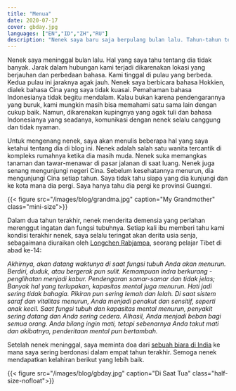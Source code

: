 ```yaml
---
title: "Menua"
date: 2020-07-17
cover: gbday.jpg
languages: ["EN","ID","ZH","RU"]
description: "Nenek saya baru saja berpulang bulan lalu. Tahun-tahun terakhirnya menunjukkan kepada saya derita di usia senja..."
---
```


Nenek saya meninggal bulan lalu. Hal yang saya tahu tentang dia tidak banyak.
Jarak dalam hubungan kami terjadi dikarenakan lokasi yang berjauhan dan perbedaan bahasa. Kami tinggal di pulau yang berbeda. Kedua pulau ini jaraknya agak jauh. Nenek saya berbicara bahasa Hokkien, dialek bahasa Cina yang saya tidak kuasai. 
Pemahaman bahasa Indonesianya tidak begitu mendalam. Kalau bukan karena pendengarannya yang buruk, kami mungkin masih bisa memahami satu sama lain dengan cukup baik. Namun, dikarenakan kupingnya yang agak tuli dan bahasa Indonesianya yang seadanya, komunikasi dengan nenek selalu canggung dan tidak nyaman. 

Untuk mengenang nenek, saya akan menulis beberapa hal yang saya ketahui tentang dia di blog ini. Nenek adalah salah satu wanita tercantik di kompleks rumahnya ketika dia masih muda.
Nenek suka memangkas tanaman dan tawar-menawar di pasar jalanan di saat luang.
Nenek juga senang mengunjungi negeri Cina.
Sebelum kesehatannya menurun, dia mengunjungi Cina setiap tahun.
Saya tidak tahu siapa yang dia kunjungi dan ke kota mana dia pergi. Saya hanya tahu dia pergi ke provinsi Guangxi.

{{< figure src="/images/blog/grandma.jpg" caption="My Grandmother" class="mini-size">}}

Dalam dua tahun terakhir,
nenek menderita demensia yang perlahan merenggut ingatan dan fungsi tubuhnya.
Setiap kali ibu memberi tahu kami kondisi terakhir nenek, saya selalu teringat akan derita usia senja,
sebagaimana diuraikan oleh [Longchen Rabjampa](https://en.wikipedia.org/wiki/Longchenpa), seorang pelajar Tibet di abad ke-14:

*Akhirnya, akan datang waktunya di saat fungsi tubuh Anda akan menurun.
Berdiri, duduk, atau bergerak pun sulit.
Kemampuan indra berkurang - penglihatan menjadi kabur. Pendengaran samar-samar dan tidak jelas;
Banyak hal yang terlupakan, kapasitas mental juga menurun.
Hati jadi sering tidak bahagia. Pikiran pun sering lemah dan lelah.
Di saat sistem saraf dan vitalitas menurun, Anda menjadi penakut dan sensitif,
seperti anak kecil. Saat fungsi tubuh dan kapasitas mental menurun,
penyakit sering datang dan Anda sering cedera.
Alhasil, Anda menjadi beban bagi semua orang.
Anda bilang ingin mati, tetapi sebenarnya Anda takut mati dan akibatnya, penderitaan mental pun bertambah.*

Setelah nenek meninggal, saya meminta doa dari [sebuah biara di India](https://tenzinpalmo.com/) 
ke mana saya sering berdonasi dalam empat tahun terakhir. Semoga nenek mendapatkan kelahiran berikut yang lebih baik. 

{{< figure src="/images/blog/gbday.jpg" caption="Di Saat Tua" class="half-size-nofloat">}}